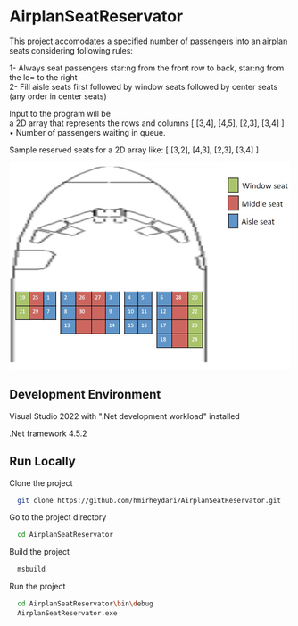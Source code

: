 # AirplanSeatReservator

This project accomodates a specified number of passengers into an airplan seats considering following rules:


1- Always seat passengers star:ng from the front row to back,  star:ng from the le= to the right  
2- Fill aisle seats first followed by window seats followed by center  seats (any order in center seats)  

Input to the program will be   
 a 2D array that represents the rows and columns [ [3,4], [4,5],  [2,3], [3,4] ]  
• Number of passengers waiting in queue. 

Sample reserved seats for a 2D array like: [ [3,2], [4,3], [2,3], [3,4] ]

<img src="https://github.com/hmirheydari/AirplanSeatReservator/blob/main/airplane-seats.jpg" alt="Airplan reserved seats">


## Development Environment

Visual Studio 2022 with ".Net development workload" installed

.Net framework 4.5.2

## Run Locally

Clone the project

```bash
  git clone https://github.com/hmirheydari/AirplanSeatReservator.git
```

Go to the project directory

```bash
  cd AirplanSeatReservator
```

Build the project

```bash
  msbuild
```

Run the project

```bash
  cd AirplanSeatReservator\bin\debug
  AirplanSeatReservator.exe
```
